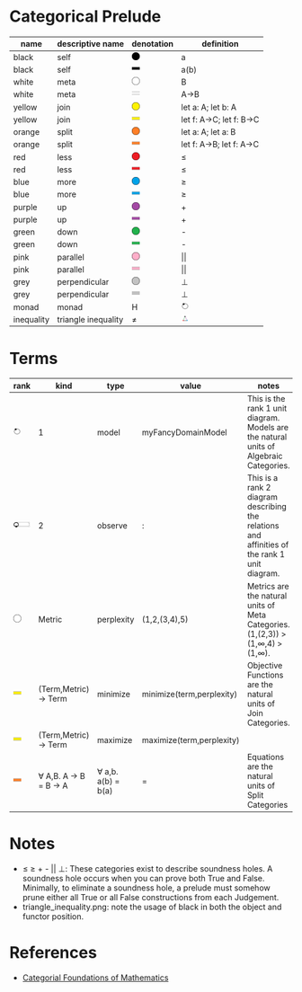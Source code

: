 # Categorical Prelude

| name       | descriptive name                   |	denotation    | definition
|------------|------------------------------------|---------------|--------------------------
| black      | self                               | <img src="/img/black_circle.png" title="black circle" style="height:1em;"/>   | a
| black	     | self                               | <img src="/img/black_line.png" title="black line" style="height:1em;"/>   | a(b)
| white      | meta                               | <img src="/img/white_circle.png" title="white circle" style="height:1em;"/>   | B
| white	     | meta                               | <img src="/img/white_line.png" title="white line" style="height:1em;"/>   | A->B
| yellow     | join                               | <img src="/img/yellow_circle.png" title="yellow circle" style="height:1em;"/> |	let a: A; let b: A
| yellow     | join                               | <img src="/img/yellow_line.png" title="yellow line" style="height:1em;"/> |	let f: A->C; let f: B->C
| orange     | split                              | <img src="/img/orange_circle.png" title="orange circle" style="height:1em;"/> |	let a: A; let a: B
| orange     | split                              | <img src="/img/orange_line.png" title="orange line" style="height:1em;"/> |	let f: A->B; let f: A->C
| red        | less                               | <img src="/img/red_circle.png" title="red circle" style="height:1em;"/>       |	≤
| red        | less                               | <img src="/img/red_line.png" title="red line" style="height:1em;"/>       |	≤
| blue       | more                               | <img src="/img/blue_circle.png" title="blue circle" style="height:1em;"/>     |	≥
| blue	     | more                               | <img src="/img/blue_line.png" title="blue line" style="height:1em;"/>     | ≥
| purple     | up                                 | <img src="/img/purple_circle.png" title="purple circle" style="height:1em;"/> |	+
| purple     | up                                 | <img src="/img/purple_line.png" title="purple line" style="height:1em;"/> |	+
| green	     | down                               | <img src="/img/green_circle.png" title="green circle" style="height:1em;"/>   |	-
| green	     | down                               | <img src="/img/green_line.png" title="green line" style="height:1em;"/>   |	-
| pink	     | parallel                           | <img src="/img/pink_circle.png" title="pink circle" style="height:1em;"/>     |	\|\|
| pink	     | parallel                           | <img src="/img/pink_line.png" title="pink line" style="height:1em;"/>     |	\|\|
| grey	     | perpendicular                      | <img src="/img/grey_circle.png" title="grey circle" style="height:1em;"/>     |	⊥
| grey	     | perpendicular                      | <img src="/img/grey_line.png" title="grey line" style="height:1em;"/>     |	⊥
| monad	     | monad                              | <span title="diagram looks like a Hydrogen Atom">H</span>                   | <img src="/img/monad.png" alt="monad" style="height:1em;"/>
| inequality | triangle inequality                | <span title="diagram expresses {forall a,b,c. a + b ≥ c} irrespective of dimensionality">≠</span>                          | <img src="/img/triangle_inequality.png" alt="inequality" style="height:1em;"/>

# Terms
| rank | kind | type | value | notes
|------|------|------|-------|-------
| <img src="/img/monad.png" style="height:1em;"/> | 1 | model | myFancyDomainModel | This is the rank 1 unit diagram. Models are the natural units of Algebraic Categories.
| <img src="/img/observe.png" style="height:1em;"/> | 2 | observe | : | This is a rank 2 diagram describing the relations and affinities of the rank 1 unit diagram.
| <img src="/img/white_circle.png" style="height:1em;"/> | Metric | perplexity | (1,2,(3,4),5) | Metrics are the natural units of Meta Categories. (1,(2,3)) > (1,∞,4) > (1,∞).
| <img src="/img/yellow_line.png" style="height:1em;"/> | (Term,Metric) -> Term | minimize | minimize(term,perplexity) | Objective Functions are the natural units of Join Categories.
| <img src="/img/yellow_line.png" style="height:1em;"/> | (Term,Metric) -> Term | maximize | maximize(term,perplexity) |
| <img src="/img/orange_line.png" style="height:1em;"/> | ∀ A,B. A -> B = B -> A | ∀ a,b. a(b) = b(a) | = | Equations are the natural units of Split Categories

# Notes
- ≤ ≥ + - || ⊥: These categories exist to describe soundness holes. A soundness hole occurs when you can prove both True and False. Minimally, to eliminate a soundness hole, a prelude must somehow prune either all True or all False constructions from each Judgement.
- triangle_inequality.png: note the usage of black in both the object and functor position.

# References
- [Categorial Foundations of Mathematics](https://ncatlab.org/nlab/show/foundation%20of%20mathematics)
